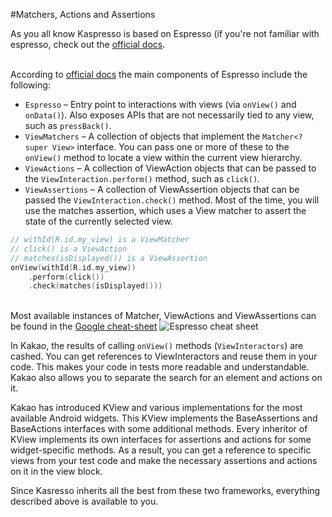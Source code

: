 #Matchers, Actions and Assertions

As you all know Kaspresso is based on Espresso (if you're not familiar with espresso, check out the [official docs](https://developer.android.com/training/testing/espresso).

<br> According to [official docs](https://developer.android.com/training/testing/espresso/basics) the main components of Espresso include the following:
* `Espresso` – Entry point to interactions with views (via `onView()` and `onData()`). Also exposes APIs that are not necessarily tied to any view, such as `pressBack()`.
* `ViewMatchers` – A collection of objects that implement the `Matcher<? super View>` interface. You can pass one or more of these to the `onView()` method to locate a view within the current view hierarchy.
* `ViewActions` – A collection of ViewAction objects that can be passed to the `ViewInteraction.perform()` method, such as `click()`.
* `ViewAssertions` – A collection of ViewAssertion objects that can be passed the `ViewInteraction.check()` method. Most of the time, you will use the matches assertion, which uses a View matcher to assert the state of the currently selected view.

```kotlin
// withId(R.id.my_view) is a ViewMatcher
// click() is a ViewAction
// matches(isDisplayed()) is a ViewAssertion
onView(withId(R.id.my_view))
    .perform(click())
    .check(matches(isDisplayed()))
```
<br> Most available instances of Matcher, ViewActions and ViewAssertions can be found in the [Google cheat-sheet](https://developer.android.com/training/testing/espresso/cheat-sheet)
<img src="../Images/Matchers_actions_assertions/Espresso_cheat_sheet.png" alt="Espresso cheat sheet"/>

In Kakao, the results of calling `onView()` methods (`ViewInteractors`) are cashed. You can get references to ViewInteractors and reuse them in your code. This makes your code in tests more readable and understandable.
Kakao also allows you to separate the search for an element and actions on it.

Kakao has introduced KView and various implementations for the most available Android widgets. This KView implements the BaseAssertions and BaseActions interfaces with some additional methods. Every inheritor of KView implements its own interfaces for assertions and actions for some widget-specific methods.
As a result, you can get a reference to specific views from your test code and make the necessary assertions and actions on it in the view block. 

Since Kasresso inherits all the best from these two frameworks, everything described above is available to you.
